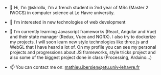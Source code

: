 - 👋 Hi, I’m @skrollu, I'm a french student in 2nd year of MSc (Master 2 IWOCS) in computer science at Le Havre university. 
- 👀 I’m interested in new technologies of web development
- 🌱 I’m currently learning Javascript frameworks (React, Angular and Vue) and their state manager (Redux, Vuex and NGRX). I also try to dockerize my projects.
I will soon learn new style technologies like three.js and WebGL that I have heard a lot of.
On my profile you can see my personal projects and progressions about JS frameworks, style tricks project and also some of the biggest project done in class (Processing, Arduino...)

- 📫 You can contact me on: mathieu.ibersien@etu.univ-lehavre.fr
